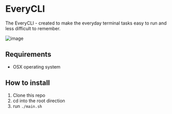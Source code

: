 # EveryCLI
The EveryCLI - created to make the everyday terminal tasks easy to run and less difficult to remember.

![image](https://user-images.githubusercontent.com/25196139/118783021-93d0df80-b886-11eb-942a-57f1f596c219.png)

## Requirements
* OSX operating system

## How to install
1. Clone this repo
2. cd into the root direction
3. run `./main.sh`

